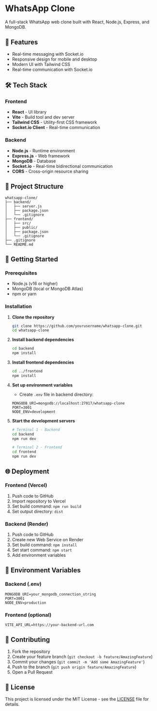 # WhatsApp Clone

A full-stack WhatsApp web clone built with React, Node.js, Express, and MongoDB.

## 🚀 Features

- Real-time messaging with Socket.io
- Responsive design for mobile and desktop
- Modern UI with Tailwind CSS
- Real-time communication with Socket.io

## 🛠️ Tech Stack

### Frontend
- **React** - UI library
- **Vite** - Build tool and dev server
- **Tailwind CSS** - Utility-first CSS framework
- **Socket.io Client** - Real-time communication

### Backend
- **Node.js** - Runtime environment
- **Express.js** - Web framework
- **MongoDB** - Database
- **Socket.io** - Real-time bidirectional communication
- **CORS** - Cross-origin resource sharing

## 📁 Project Structure

```
whatsapp-clone/
├── backend/
│   ├── server.js
│   ├── package.json
│   └── .gitignore
├── frontend/
│   ├── src/
│   ├── public/
│   ├── package.json
│   └── .gitignore
├── .gitignore
└── README.md
```

## 🚀 Getting Started

### Prerequisites
- Node.js (v16 or higher)
- MongoDB (local or MongoDB Atlas)
- npm or yarn

### Installation

1. **Clone the repository**
   ```bash
   git clone https://github.com/yourusername/whatsapp-clone.git
   cd whatsapp-clone
   ```

2. **Install backend dependencies**
   ```bash
   cd backend
   npm install
   ```

3. **Install frontend dependencies**
   ```bash
   cd ../frontend
   npm install
   ```

4. **Set up environment variables**
   - Create `.env` file in backend directory:
   ```
   MONGODB_URI=mongodb://localhost:27017/whatsapp-clone
   PORT=3001
   NODE_ENV=development
   ```

5. **Start the development servers**
   ```bash
   # Terminal 1 - Backend
   cd backend
   npm run dev

   # Terminal 2 - Frontend
   cd frontend
   npm run dev
   ```

## 🌐 Deployment

### Frontend (Vercel)
1. Push code to GitHub
2. Import repository to Vercel
3. Set build command: `npm run build`
4. Set output directory: `dist`

### Backend (Render)
1. Push code to GitHub
2. Create new Web Service on Render
3. Set build command: `npm install`
4. Set start command: `npm start`
5. Add environment variables

## 📝 Environment Variables

### Backend (.env)
```
MONGODB_URI=your_mongodb_connection_string
PORT=3001
NODE_ENV=production
```

### Frontend (optional)
```
VITE_API_URL=https://your-backend-url.com
```

## 🤝 Contributing

1. Fork the repository
2. Create your feature branch (`git checkout -b feature/AmazingFeature`)
3. Commit your changes (`git commit -m 'Add some AmazingFeature'`)
4. Push to the branch (`git push origin feature/AmazingFeature`)
5. Open a Pull Request

## 📄 License

This project is licensed under the MIT License - see the [LICENSE](LICENSE) file for details.
